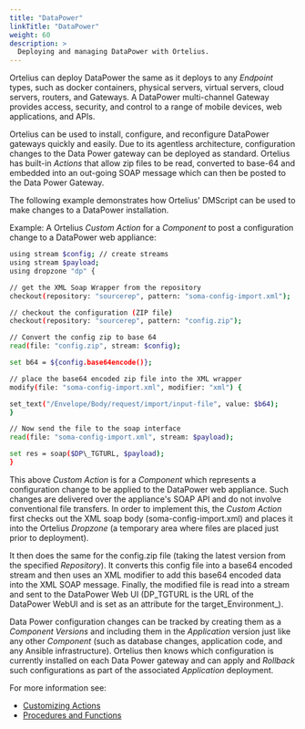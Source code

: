 ```yaml
---
title: "DataPower"
linkTitle: "DataPower"
weight: 60
description: >
  Deploying and managing DataPower with Ortelius.
---
```

Ortelius can deploy DataPower the same as it deploys to any _Endpoint_ types, such as docker containers, physical servers, virtual servers, cloud servers, routers, and Gateways. A DataPower multi-channel Gateway provides access, security, and control to a range of mobile devices, web applications, and APIs.

Ortelius can be used to install, configure, and reconfigure DataPower gateways quickly and easily. Due to its agentless architecture, configuration changes to the Data Power gateway can be deployed as standard. Ortelius has built-in _Actions_ that allow zip files to be read, converted to base-64 and embedded into an out-going SOAP message which can then be posted to the Data Power Gateway.

The following example demonstrates how Ortelius' DMScript can be used to make changes to a DataPower installation.

Example: A Ortelius _Custom Action_ for a _Component_ to post a configuration change to a DataPower web appliance:

~~~ bash
using stream $config; // create streams
using stream $payload;
using dropzone "dp" {

// get the XML Soap Wrapper from the repository
checkout(repository: "sourcerep", pattern: "soma-config-import.xml");

// checkout the configuration (ZIP file)
checkout(repository: "sourcerep", pattern: "config.zip");

// Convert the config zip to base 64
read(file: "config.zip", stream: $config);

set b64 = ${config.base64encode()};

// place the base64 encoded zip file into the XML wrapper
modify(file: "soma-config-import.xml", modifier: "xml") {

set_text("/Envelope/Body/request/import/input-file", value: $b64);
}

// Now send the file to the soap interface
read(file: "soma-config-import.xml", stream: $payload);

set res = soap($DP\_TGTURL, $payload);
}
~~~

This above _Custom Action_ is for a _Component_ which represents a configuration change to be applied to the DataPower web appliance. Such changes are delivered over the appliance's SOAP API and do not involve conventional file transfers. In order to implement this, the _Custom Action_ first checks out the XML soap body (soma-config-import.xml) and places it into the Ortelius _Dropzone_ (a temporary area where files are placed just prior to deployment).

It then does the same for the config.zip file (taking the latest version from the specified _Repository_). It converts this config file into a base64 encoded stream and then uses an XML modifier to add this base64 encoded data into the XML SOAP message. Finally, the modified file is read into a stream and sent to the DataPower Web UI (DP_TGTURL is the URL of the DataPower WebUI and is set as an attribute for the target_Environment_).

Data Power configuration changes can be tracked by creating them as a _Component Versions_ and including them in the _Application_ version just like any other _Component_ (such as database changes, application code, and any Ansible infrastructure). Ortelius then knows which configuration is currently installed on each Data Power gateway and can apply and _Rollback_ such configurations as part of the associated _Application_ deployment.

For more information see:

- [Customizing Actions](/userguide/first-steps/2-define-your-actions/)
- [Procedures and Functions](/userguide/customizations/2-define-your-functions-and-procedures/)
